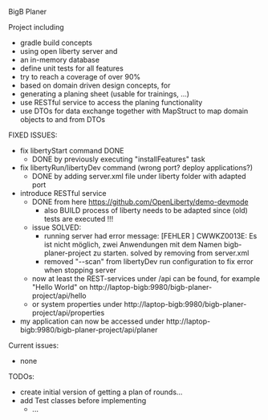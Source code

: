 BigB Planer

Project including 
- gradle build concepts 
- using open liberty server and
- an in-memory database
- define unit tests for all features
- try to reach a coverage of over 90%
- based on domain driven design concepts, for
- generating a planing sheet (usable for trainings, ...)
- use RESTful service to access the planing functionality
- use DTOs for data exchange together with MapStruct to map domain objects to and from DTOs

FIXED ISSUES:
- fix libertyStart command DONE
  - DONE by previously executing "installFeatures" task
- fix libertyRun/libertyDev command (wrong port? deploy applications?)
  - DONE by adding server.xml file under liberty folder with adapted port
- introduce RESTful service
  - DONE from here https://github.com/OpenLiberty/demo-devmode
    - also BUILD process of liberty needs to be adapted since (old) tests are executed !!!
  - issue SOLVED:
    - running server had error message:
      [FEHLER  ] CWWKZ0013E: Es ist nicht möglich, zwei Anwendungen mit dem Namen bigb-planer-project zu starten.
      solved by removing <webApplication location="bigb-planer-project.war" contextRoot="${app.context.root}"/> from server.xml
    - removed "--scan" from libertyDev run configuration to fix error when stopping server
  - now at least the REST-services under /api can be found, for example "Hello World" on http://laptop-bigb:9980/bigb-planer-project/api/hello
  - or system properties under http://laptop-bigb:9980/bigb-planer-project/api/properties
- my application can now be accessed under http://laptop-bigb:9980/bigb-planer-project/api/planer

Current issues:
- none
 
TODOs:
- create initial version of getting a plan of rounds...
- add Test classes before implementing
  - ...
